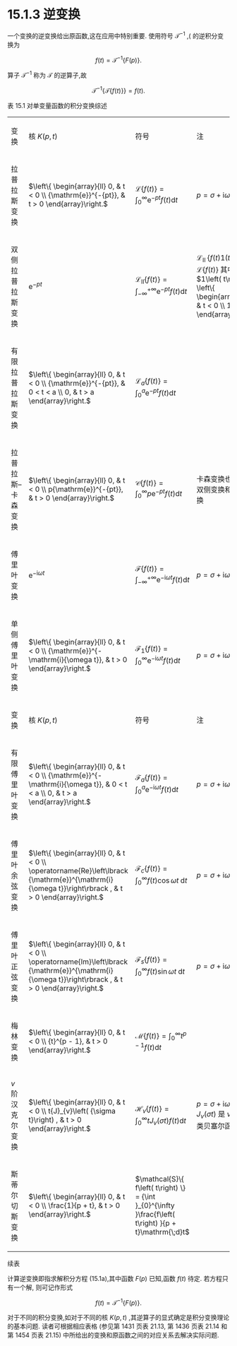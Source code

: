 # 15.1.3 逆变换

一个变换的逆变换给出原函数,这在应用中特别重要. 使用符号 ${\mathcal{T}}^{-1}$ ,( 的逆积分变换为

$$
f\left( t\right)  = {\mathcal{T}}^{-1}\{ F\left( p\right) \} . \tag{15.2a}
$$

算子 ${\mathcal{T}}^{-1}$ 称为 $\mathcal{T}$ 的逆算子,故

$$
{\mathcal{T}}^{-1}\{ \mathcal{T}\{ f\left( t\right) \} \}  = f\left( t\right) . \tag{15.2b}
$$

表 15.1 对单变量函数的积分变换综述

<table><tbody><tr><td>

变换

</td><td>

核 $K\left( {p, t}\right)$

</td><td>

符号

</td><td>

注

</td></tr><tr><td>

拉普拉斯变换

</td><td>

$\left\{  \begin{array}{ll} 0, & t < 0 \\  {\mathrm{e}}^{-{pt}}, & t > 0 \end{array}\right.$

</td><td>

$\mathcal{L}\{ f\left( t\right) \}  = {\int }_{0}^{\infty }{\mathrm{e}}^{-{pt}}f\left( t\right) \mathrm{d}t$

</td><td>

$p = \sigma  + \mathrm{i}\omega$

</td></tr><tr><td>

双侧拉普拉斯变换

</td><td>

${\mathrm{e}}^{-{pt}}$

</td><td>

${\mathcal{L}}_{\mathrm{{II}}}\{ f\left( t\right) \}  = {\int }_{-\infty }^{+\infty }{\mathrm{e}}^{-{pt}}f\left( t\right) \mathrm{d}t$

</td><td>

${\mathcal{L}}_{\text{II }}\{ f\left( t\right) 1\left( t\right) \}  = \mathcal{L}\{ f\left( t\right) \}$ 其中 $1\left( t\right)  = \left\{  \begin{array}{ll} 0, & t < 0 \\  1, & t > 0 \end{array}\right.$

</td></tr><tr><td>

有限拉普拉斯变换

</td><td>

$\left\{  \begin{array}{ll} 0, & t < 0 \\  {\mathrm{e}}^{-{pt}}, & 0 < t < a \\  0, & t > a \end{array}\right.$

</td><td>

${\mathcal{L}}_{a}\{ f\left( t\right) \}  = {\int }_{0}^{a}{\mathrm{e}}^{-{pt}}f\left( t\right) \mathrm{d}t$

</td><td>



</td></tr><tr><td>

拉普拉斯–卡森变换

</td><td>

$\left\{  \begin{array}{ll} 0, & t < 0 \\  p{\mathrm{e}}^{-{pt}}, & t > 0 \end{array}\right.$

</td><td>

$\mathcal{C}\{ f\left( t\right) \}  = {\int }_{0}^{\infty }p{\mathrm{e}}^{-{pt}}f\left( t\right) \mathrm{d}t$

</td><td>

卡森变换也可以是双侧变换和有限变换

</td></tr><tr><td>

傅里叶变换

</td><td>

${\mathrm{e}}^{-\mathrm{i}{\omega t}}$

</td><td>

$\mathcal{F}\{ f\left( t\right) \}  = {\int }_{-\infty }^{+\infty }{\mathrm{e}}^{-\mathrm{i}{\omega t}}f\left( t\right) \mathrm{d}t$

</td><td>

$p = \sigma  + \mathrm{i}\omega ,\;\sigma  = 0$

</td></tr><tr><td>

单侧傅里叶变换

</td><td>

$\left\{  \begin{array}{ll} 0, & t < 0 \\  {\mathrm{e}}^{-\mathrm{i}{\omega t}}, & t > 0 \end{array}\right.$

</td><td>

${\mathcal{F}}_{1}\{ f\left( t\right) \}  = {\int }_{0}^{\infty }{\mathrm{e}}^{-\mathrm{i}{\omega t}}f\left( t\right) \mathrm{d}t$

</td><td>

$p = \sigma  + \mathrm{i}\omega ,\;\sigma  = 0$

</td></tr><tr><td>

变换

</td><td>

核 $K\left( {p, t}\right)$

</td><td>

符号

</td><td>

注

</td></tr><tr><td>

有限傅里叶变换

</td><td>

$\left\{  \begin{array}{ll} 0, & t < 0 \\  {\mathrm{e}}^{-\mathrm{i}{\omega t}}, & 0 < t < a \\  0, & t > a \end{array}\right.$

</td><td>

${\mathcal{F}}_{a}\{ f\left( t\right) \}  = {\int }_{0}^{a}{\mathrm{e}}^{-\mathrm{i}{\omega t}}f\left( t\right) \mathrm{d}t$

</td><td>

$p = \sigma  + \mathrm{i}\omega ,\;\sigma  = 0$

</td></tr><tr><td>

傅里叶余弦变换

</td><td>

$\left\{  \begin{array}{ll} 0, & t < 0 \\  \operatorname{Re}\left\lbrack  {\mathrm{e}}^{\mathrm{i}{\omega t}}\right\rbrack  , & t > 0 \end{array}\right.$

</td><td>

${\mathcal{F}}_{c}\{ f\left( t\right) \}  = {\int }_{0}^{\infty }f\left( t\right) \cos {\omega t}\mathrm{\;d}t$

</td><td>

$p = \sigma  + \mathrm{i}\omega ,\;\sigma  = 0$

</td></tr><tr><td>

傅里叶正弦变换

</td><td>

$\left\{  \begin{array}{ll} 0, & t < 0 \\  \operatorname{Im}\left\lbrack  {\mathrm{e}}^{\mathrm{i}{\omega t}}\right\rbrack  , & t > 0 \end{array}\right.$

</td><td>

${\mathcal{F}}_{s}\{ f\left( t\right) \}  = {\int }_{0}^{\infty }f\left( t\right) \sin {\omega t}\mathrm{\;d}t$

</td><td>

$p = \sigma  + \mathrm{i}\omega ,\;\sigma  = 0$

</td></tr><tr><td>

梅林变换

</td><td>

$\left\{  \begin{array}{ll} 0, & t < 0 \\  {t}^{p - 1}, & t > 0 \end{array}\right.$

</td><td>

$\mathcal{M}\{ f\left( t\right) \}  = {\int }_{0}^{\infty }{t}^{p - 1}f\left( t\right) \mathrm{d}t$

</td><td>



</td></tr><tr><td>

$v$ 阶汉克尔变换

</td><td>

$\left\{  \begin{array}{ll} 0, & t < 0 \\  t{J}_{v}\left( {\sigma t}\right) , & t > 0 \end{array}\right.$

</td><td>

${\mathcal{H}}_{v}\{ f\left( t\right) \}  = {\int }_{0}^{\infty }t{J}_{v}\left( {\sigma t}\right) f\left( t\right) \mathrm{d}t$

</td><td>

$p = \sigma  + \mathrm{i}\omega ,\;\omega  = 0$ ${J}_{v}\left( {\sigma t}\right)$ 是 $v$ 阶第一类贝塞尔函数

</td></tr><tr><td>

斯蒂尔切斯变换

</td><td>

$\left\{  \begin{array}{ll} 0, & t < 0 \\  \frac{1}{p + t}, & t > 0 \end{array}\right.$

</td><td>

$\mathcal{S}\{ f\left( t\right) \}  = {\int }_{0}^{\infty }\frac{f\left( t\right) }{p + t}\mathrm{\;d}t$

</td><td>



</td></tr></tbody></table>

续表

计算逆变换即指求解积分方程 (15.1a),其中函数 $F\left( p\right)$ 已知,函数 $f\left( t\right)$ 待定. 若方程只有一个解, 则可记作形式

$$
f\left( t\right)  = {\mathcal{T}}^{-1}\{ F\left( p\right) \} . \tag{15.2c}
$$

对于不同的积分变换,如对于不同的核 $K\left( {p, t}\right)$ ,其逆算子的显式确定是积分变换理论的基本问题. 读者可根据相应表格 (参见第 1431 页表 21.13, 第 1436 页表 21.14 和第 1454 页表 21.15) 中所给出的变换和原函数之间的对应关系去解决实际问题.
